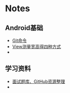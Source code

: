 # Notes

## Android基础

 * [Git命令](https://github.com/NieJianJian/AndroidNotes/blob/master/Android/Git%E5%91%BD%E4%BB%A4.md)
 * [View测量宽高得四种方式](https://github.com/NieJianJian/AndroidNotes/blob/master/Android/View%E6%B5%8B%E9%87%8F%E5%AE%BD%E9%AB%98%E5%BE%97%E5%9B%9B%E7%A7%8D%E6%96%B9%E5%BC%8F.md)
 * 



## 学习资料

* [面试题库、GitHub资源整理](https://github.com/NieJianJian/AndroidNotes/blob/master/Android/%E9%9D%A2%E8%AF%95%E9%A2%98%E5%BA%93%E3%80%81GitHub%E8%B5%84%E6%BA%90%E6%95%B4%E7%90%86.md)
* 


